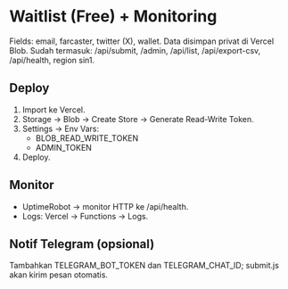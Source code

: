 # Waitlist (Free) + Monitoring
Fields: email, farcaster, twitter (X), wallet. Data disimpan privat di Vercel Blob.
Sudah termasuk: /api/submit, /admin, /api/list, /api/export-csv, /api/health, region sin1.

## Deploy
1) Import ke Vercel.
2) Storage → Blob → Create Store → Generate Read-Write Token.
3) Settings → Env Vars:
   - BLOB_READ_WRITE_TOKEN
   - ADMIN_TOKEN
4) Deploy.

## Monitor
- UptimeRobot → monitor HTTP ke /api/health.
- Logs: Vercel → Functions → Logs.

## Notif Telegram (opsional)
Tambahkan TELEGRAM_BOT_TOKEN dan TELEGRAM_CHAT_ID; submit.js akan kirim pesan otomatis.
